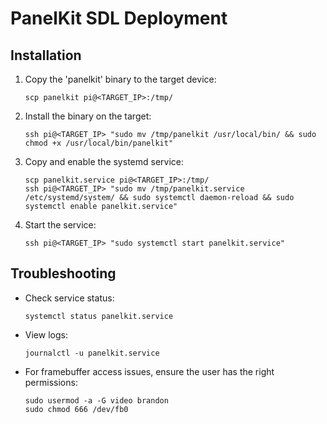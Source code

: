 # PanelKit SDL Deployment

## Installation

1. Copy the 'panelkit' binary to the target device:
   ```
   scp panelkit pi@<TARGET_IP>:/tmp/
   ```

2. Install the binary on the target:
   ```
   ssh pi@<TARGET_IP> "sudo mv /tmp/panelkit /usr/local/bin/ && sudo chmod +x /usr/local/bin/panelkit"
   ```

3. Copy and enable the systemd service:
   ```
   scp panelkit.service pi@<TARGET_IP>:/tmp/
   ssh pi@<TARGET_IP> "sudo mv /tmp/panelkit.service /etc/systemd/system/ && sudo systemctl daemon-reload && sudo systemctl enable panelkit.service"
   ```

4. Start the service:
   ```
   ssh pi@<TARGET_IP> "sudo systemctl start panelkit.service"
   ```

## Troubleshooting

- Check service status:
  ```
  systemctl status panelkit.service
  ```

- View logs:
  ```
  journalctl -u panelkit.service
  ```

- For framebuffer access issues, ensure the user has the right permissions:
  ```
  sudo usermod -a -G video brandon
  sudo chmod 666 /dev/fb0
  ```
